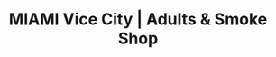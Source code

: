 ---
title: "MIAMI Vice City | Adults & Smoke Shop"
url: /miami/miami-vice-city-adults-und-smoke-shop/
shop: Tabak
---